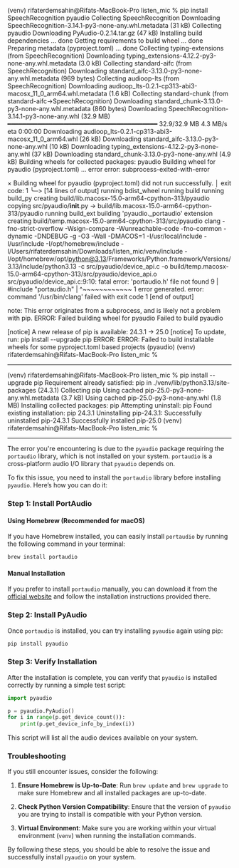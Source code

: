 (venv) rifaterdemsahin@Rifats-MacBook-Pro listen_mic % pip install SpeechRecognition pyaudio
Collecting SpeechRecognition
  Downloading SpeechRecognition-3.14.1-py3-none-any.whl.metadata (31 kB)
Collecting pyaudio
  Downloading PyAudio-0.2.14.tar.gz (47 kB)
  Installing build dependencies ... done
  Getting requirements to build wheel ... done
  Preparing metadata (pyproject.toml) ... done
Collecting typing-extensions (from SpeechRecognition)
  Downloading typing_extensions-4.12.2-py3-none-any.whl.metadata (3.0 kB)
Collecting standard-aifc (from SpeechRecognition)
  Downloading standard_aifc-3.13.0-py3-none-any.whl.metadata (969 bytes)
Collecting audioop-lts (from SpeechRecognition)
  Downloading audioop_lts-0.2.1-cp313-abi3-macosx_11_0_arm64.whl.metadata (1.6 kB)
Collecting standard-chunk (from standard-aifc->SpeechRecognition)
  Downloading standard_chunk-3.13.0-py3-none-any.whl.metadata (860 bytes)
Downloading SpeechRecognition-3.14.1-py3-none-any.whl (32.9 MB)
   ━━━━━━━━━━━━━━━━━━━━━━━━━━━━━━━━━━━━━━━━ 32.9/32.9 MB 4.3 MB/s eta 0:00:00
Downloading audioop_lts-0.2.1-cp313-abi3-macosx_11_0_arm64.whl (26 kB)
Downloading standard_aifc-3.13.0-py3-none-any.whl (10 kB)
Downloading typing_extensions-4.12.2-py3-none-any.whl (37 kB)
Downloading standard_chunk-3.13.0-py3-none-any.whl (4.9 kB)
Building wheels for collected packages: pyaudio
  Building wheel for pyaudio (pyproject.toml) ... error
  error: subprocess-exited-with-error
  
  × Building wheel for pyaudio (pyproject.toml) did not run successfully.
  │ exit code: 1
  ╰─> [14 lines of output]
      running bdist_wheel
      running build
      running build_py
      creating build/lib.macosx-15.0-arm64-cpython-313/pyaudio
      copying src/pyaudio/__init__.py -> build/lib.macosx-15.0-arm64-cpython-313/pyaudio
      running build_ext
      building 'pyaudio._portaudio' extension
      creating build/temp.macosx-15.0-arm64-cpython-313/src/pyaudio
      clang -fno-strict-overflow -Wsign-compare -Wunreachable-code -fno-common -dynamic -DNDEBUG -g -O3 -Wall -DMACOS=1 -I/usr/local/include -I/usr/include -I/opt/homebrew/include -I/Users/rifaterdemsahin/Downloads/listen_mic/venv/include -I/opt/homebrew/opt/python@3.13/Frameworks/Python.framework/Versions/3.13/include/python3.13 -c src/pyaudio/device_api.c -o build/temp.macosx-15.0-arm64-cpython-313/src/pyaudio/device_api.o
      src/pyaudio/device_api.c:9:10: fatal error: 'portaudio.h' file not found
          9 | #include "portaudio.h"
            |          ^~~~~~~~~~~~~
      1 error generated.
      error: command '/usr/bin/clang' failed with exit code 1
      [end of output]
  
  note: This error originates from a subprocess, and is likely not a problem with pip.
  ERROR: Failed building wheel for pyaudio
Failed to build pyaudio

[notice] A new release of pip is available: 24.3.1 -> 25.0
[notice] To update, run: pip install --upgrade pip
ERROR: ERROR: Failed to build installable wheels for some pyproject.toml based projects (pyaudio)
(venv) rifaterdemsahin@Rifats-MacBook-Pro listen_mic % 

---

(venv) rifaterdemsahin@Rifats-MacBook-Pro listen_mic % pip install --upgrade pip
Requirement already satisfied: pip in ./venv/lib/python3.13/site-packages (24.3.1)
Collecting pip
  Using cached pip-25.0-py3-none-any.whl.metadata (3.7 kB)
Using cached pip-25.0-py3-none-any.whl (1.8 MB)
Installing collected packages: pip
  Attempting uninstall: pip
    Found existing installation: pip 24.3.1
    Uninstalling pip-24.3.1:
      Successfully uninstalled pip-24.3.1
Successfully installed pip-25.0
(venv) rifaterdemsahin@Rifats-MacBook-Pro listen_mic % 

---

The error you're encountering is due to the `pyaudio` package requiring the `portaudio` library, which is not installed on your system. `portaudio` is a cross-platform audio I/O library that `pyaudio` depends on.

To fix this issue, you need to install the `portaudio` library before installing `pyaudio`. Here’s how you can do it:

### Step 1: Install PortAudio

#### Using Homebrew (Recommended for macOS)
If you have Homebrew installed, you can easily install `portaudio` by running the following command in your terminal:

```bash
brew install portaudio
```

#### Manual Installation
If you prefer to install `portaudio` manually, you can download it from the [official website](http://www.portaudio.com/download.html) and follow the installation instructions provided there.

### Step 2: Install PyAudio

Once `portaudio` is installed, you can try installing `pyaudio` again using pip:

```bash
pip install pyaudio
```

### Step 3: Verify Installation

After the installation is complete, you can verify that `pyaudio` is installed correctly by running a simple test script:

```python
import pyaudio

p = pyaudio.PyAudio()
for i in range(p.get_device_count()):
    print(p.get_device_info_by_index(i))
```

This script will list all the audio devices available on your system.

### Troubleshooting

If you still encounter issues, consider the following:

1. **Ensure Homebrew is Up-to-Date**: Run `brew update` and `brew upgrade` to make sure Homebrew and all installed packages are up-to-date.

2. **Check Python Version Compatibility**: Ensure that the version of `pyaudio` you are trying to install is compatible with your Python version.

3. **Virtual Environment**: Make sure you are working within your virtual environment (`venv`) when running the installation commands.

By following these steps, you should be able to resolve the issue and successfully install `pyaudio` on your system.